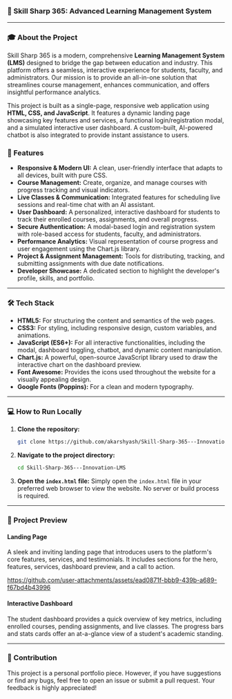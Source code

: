 ### 🌟 Skill Sharp 365: Advanced Learning Management System

-----

### 🎓 About the Project

Skill Sharp 365 is a modern, comprehensive **Learning Management System (LMS)** designed to bridge the gap between education and industry. This platform offers a seamless, interactive experience for students, faculty, and administrators. Our mission is to provide an all-in-one solution that streamlines course management, enhances communication, and offers insightful performance analytics.

This project is built as a single-page, responsive web application using **HTML, CSS, and JavaScript**. It features a dynamic landing page showcasing key features and services, a functional login/registration modal, and a simulated interactive user dashboard. A custom-built, AI-powered chatbot is also integrated to provide instant assistance to users.

### 🚀 Features

  * **Responsive & Modern UI:** A clean, user-friendly interface that adapts to all devices, built with pure CSS.
  * **Course Management:** Create, organize, and manage courses with progress tracking and visual indicators.
  * **Live Classes & Communication:** Integrated features for scheduling live sessions and real-time chat with an AI assistant.
  * **User Dashboard:** A personalized, interactive dashboard for students to track their enrolled courses, assignments, and overall progress.
  * **Secure Authentication:** A modal-based login and registration system with role-based access for students, faculty, and administrators.
  * **Performance Analytics:** Visual representation of course progress and user engagement using the Chart.js library.
  * **Project & Assignment Management:** Tools for distributing, tracking, and submitting assignments with due date notifications.
  * **Developer Showcase:** A dedicated section to highlight the developer's profile, skills, and portfolio.

-----

### 🛠️ Tech Stack

  * **HTML5:** For structuring the content and semantics of the web pages.
  * **CSS3:** For styling, including responsive design, custom variables, and animations.
  * **JavaScript (ES6+):** For all interactive functionalities, including the modal, dashboard toggling, chatbot, and dynamic content manipulation.
  * **Chart.js:** A powerful, open-source JavaScript library used to draw the interactive chart on the dashboard preview.
  * **Font Awesome:** Provides the icons used throughout the website for a visually appealing design.
  * **Google Fonts (Poppins):** For a clean and modern typography.

-----

### 💻 How to Run Locally

1.  **Clone the repository:**
    ```bash
    git clone https://github.com/akarshyash/Skill-Sharp-365---Innovation-LMS.git
    ```
2.  **Navigate to the project directory:**
    ```bash
    cd Skill-Sharp-365---Innovation-LMS
    ```
3.  **Open the `index.html` file:**
    Simply open the `index.html` file in your preferred web browser to view the website. No server or build process is required.

-----

### 📸 Project Preview

#### Landing Page

A sleek and inviting landing page that introduces users to the platform's core features, services, and testimonials. It includes sections for the hero, features, services, dashboard preview, and a call to action.

https://github.com/user-attachments/assets/ead0871f-bbb9-439b-a689-f67bd4b43996


#### Interactive Dashboard

The student dashboard provides a quick overview of key metrics, including enrolled courses, pending assignments, and live classes. The progress bars and stats cards offer an at-a-glance view of a student's academic standing.

-----

### 🤝 Contribution

This project is a personal portfolio piece. However, if you have suggestions or find any bugs, feel free to open an issue or submit a pull request. Your feedback is highly appreciated\!



